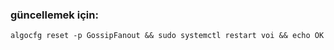 ### güncellemek için:
```
algocfg reset -p GossipFanout && sudo systemctl restart voi && echo OK
```
